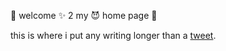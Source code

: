 🖤 welcome ✨ 2 my 😈 home page 🙂

this is where i put any writing longer than a [tweet](https://twitter.com/simulacracid).
